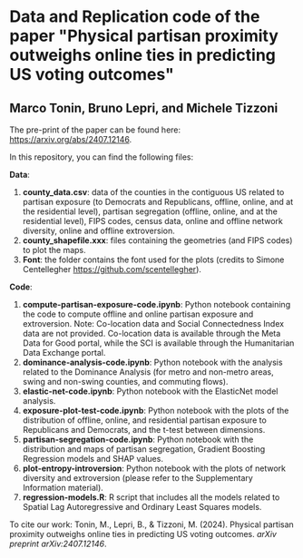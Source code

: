 # Data and Replication code of the paper "Physical partisan proximity outweighs online ties in predicting US voting outcomes"
## Marco Tonin, Bruno Lepri, and Michele Tizzoni

The pre-print of the paper can be found here: https://arxiv.org/abs/2407.12146.

In this repository, you can find the following files:

**Data**:

1. **county_data.csv**: data of the counties in the contiguous US related to partisan exposure (to Democrats and Republicans, offline, online, and at the residential level), partisan segregation (offline, online, and at the residential level), FIPS codes, census data, online and offline network diversity, online and offline extroversion.
2. **county_shapefile.xxx**: files containing the geometries (and FIPS codes) to plot the maps.
3. **Font**: the folder contains the font used for the plots (credits to Simone Centellegher https://github.com/scentellegher). 

**Code**:

1. **compute-partisan-exposure-code.ipynb**: Python notebook containing the code to compute offline and online partisan exposure and extroversion. Note: Co-location data and Social Connectedness Index data are not provided. Co-location data is available through the Meta Data for Good portal, while the SCI is available through the Humanitarian Data Exchange portal.
2. **dominance-analysis-code.ipynb**: Python notebook with the analysis related to the Dominance Analysis (for metro and non-metro areas, swing and non-swing counties, and commuting flows).
3. **elastic-net-code.ipynb**: Python notebook with the ElasticNet model analysis.
4. **exposure-plot-test-code.ipynb**: Python notebook with the plots of the distribution of offline, online, and residential partisan exposure to Republicans and Democrats, and the t-test between dimensions.
5. **partisan-segregation-code.ipynb**: Python notebook with the distribution and maps of partisan segregation, Gradient Boosting Regression models and SHAP values.
6. **plot-entropy-introversion**: Python notebook with the plots of network diversity and extroversion (please refer to the Supplementary Information material).
7. **regression-models.R**: R script that includes all the models related to Spatial Lag Autoregressive and Ordinary Least Squares models.

To cite our work:
Tonin, M., Lepri, B., & Tizzoni, M. (2024). Physical partisan proximity outweighs online ties in predicting US voting outcomes. *arXiv preprint arXiv:2407.12146*.
